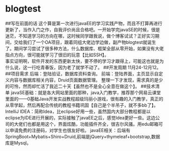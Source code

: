 # blogtest
##写在前面的话
  这个算是第一次进行javaEE的学习实践产物，而且不打算再进行更新了，当作入门之作，自我评价尚且合格吧。一开始学完javaSE的时候，很是迷茫，不知道学习的方向在哪，这时候同学跟我说，做个博客试试？正好实习期间，交给我们了一个OA项目，跟着同组大佬边学边做，副产物blogtest就诞生了。期间学习尝试了很多种方法，什么数据库、框架全部从零开始，如果没有大佬指点方向，很可能就学习了很旧的玩意【比如SSH】。<br>
  事实证明啊，软件开发的东西更新太快，要不停的学习才跟得上，可能这也就是为什么说，这一行吃青春饭，因为老了就学不动了。
##开发周期
  11月24-12月12。
##项目需求
  后端：登陆验证，数据库资料查询。
  前端：登陆界面，主页显示自定义内容与数据库相关内容，Druid页面数据管理。
  整理一下才发现，需求真的是少的可怜，然而却忙活了我近二十天【虽然也不是全心全意在做这个】。
##技术清单
  javaSE基础：就是各大网站里面的那种，java入门教学，推荐那个网易云课堂里面的——0基础Java开发实战教程超级玛丽小游戏，很有趣的入门教学，真正的从零学起，然后再配合传统的教程书籍巩固【自己是个半吊子，就不多bb了】。
  IntelliJ IDEA：简称Idea，比eclipse好用一些，虽然国内大部分教程都是以eclipse为IDE进行开展的，实际接触了javaEE之后，感觉Idea更好一些。这边公司的大佬们也都是用这个，界面炫酷，功能插件齐全，很吉尔风骚。用edu邮箱可以申请免费的注册码，对学生也很友好啦。
  javaEE相关：后端有SpringBoot+Mybatis+Shiro+Druid,前端是jQuery+thymeleaf+bootstrap,数据库是Mysql。
  
